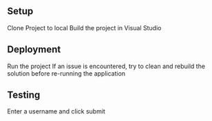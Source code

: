 ## Setup
Clone Project to local
Build the project in Visual Studio

## Deployment
Run the project
If an issue is encountered, try to clean and rebuild the solution before re-running the application

## Testing
Enter a username and click submit
